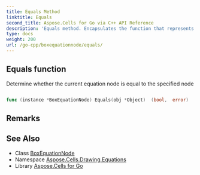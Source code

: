 ```yaml
---
title: Equals Method 
linktitle: Equals
second_title: Aspose.Cells for Go via C++ API Reference
description: 'Equals method. Encapsulates the function that represents equals in Go.'
type: docs
weight: 200
url: /go-cpp/boxequationnode/equals/
---
```


## Equals function

Determine whether the current equation node is equal to the specified node

```go

func (instance *BoxEquationNode) Equals(obj *Object)  (bool,  error) 

```

## Remarks


## See Also

* Class [BoxEquationNode](../)
* Namespace [Aspose.Cells.Drawing.Equations](../../)
* Library [Aspose.Cells for Go](../../../)
